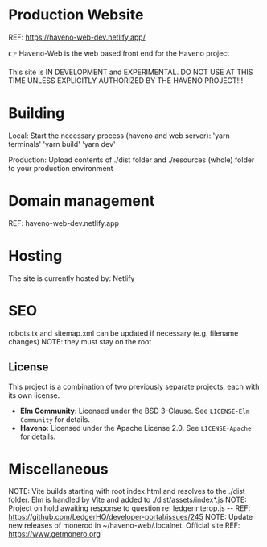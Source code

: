 # Production Website
REF: https://haveno-web-dev.netlify.app/

👉 Haveno-Web is the web based front end for the Haveno project

This site is IN DEVELOPMENT and EXPERIMENTAL. DO NOT USE AT THIS TIME UNLESS EXPLICITLY AUTHORIZED BY THE HAVENO PROJECT!!!


# Building
Local:
Start the necessary process (haveno and web server):
'yarn terminals'
'yarn build'
'yarn dev'

Production:
Upload contents of ./dist folder and ./resources (whole) folder to your production environment


# Domain management
REF: haveno-web-dev.netlify.app

# Hosting
The site is currently hosted by:
Netlify

# SEO
robots.tx and sitemap.xml can be updated if necessary (e.g. filename changes)
NOTE: they must stay on the root


## License

This project is a combination of two previously separate projects, each with its own license.

- **Elm Community**: Licensed under the BSD 3-Clause. See `LICENSE-Elm Community` for details.
- **Haveno**: Licensed under the Apache License 2.0. See `LICENSE-Apache` for details.



# Miscellaneous
NOTE: Vite builds starting with root index.html and resolves to the ./dist folder. Elm is handled by Vite and added to ./dist/assets/index*.js
NOTE: Project on hold awaiting response to question re: ledgerinterop.js -- REF: https://github.com/LedgerHQ/developer-portal/issues/245
NOTE: Update new releases of monerod in ~/haveno-web/.localnet. Official site REF: https://www.getmonero.org
